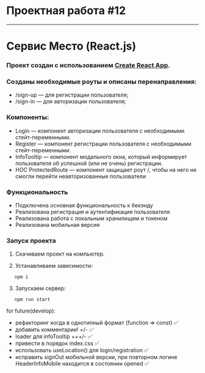 # Проектная работа #12
___
# Сервис Место (React.js)

### Проект создан с использованием [Create React App](https://github.com/facebook/create-react-app).

### Созданы необходимые роуты и описаны перенаправления:
- /sign-up — для регистрации пользователя;
- /sign-in — для авторизации пользователя;

### Компоненты:
- Login — компонент авторизации пользователя с необходимыми стейт-переменными.
- Register — компонент регистрации пользователя с необходимыми стейт-переменными.
- InfoTooltip — компонент модального окна, который информирует пользователя об успешной (или не очень) регистрации.
- HOC ProtectedRoute — компонент защищает роут /, чтобы на него не смогли перейти неавторизованные пользователи

### Функциональность
- Подключена основная функциональность к бекэнду
- Реализована регистрация и аутентификация пользователя
- Реализована работа с локальным хранилищем и токеном
- Реализована мобильная версия

### Запуск проекта

1. Скачиваем проект на компьютер.

2. Устанавливаем зависимости:

```console
   npm i
```

3. Запускаем сервер:

```console
   npm run start
```

for future(develop):
- рефакторинг когда в однотипный формат (function => const) ✅
- добавить комментарии! +/- ✅
- loader для infoTooltip +++/- ✅
- привести в порядок index.css ✅
- использовать useLocation() для login/registration ✅
- исправить signOut мобильной версии, при повторном логине HeaderInfoMobile находится в состоянии opened ✅ 